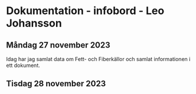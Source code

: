 Dokumentation - infobord - Leo Johansson
=================== 
Måndag 27 november 2023
-----------------
Idag har jag samlat data om Fett- och Fiberkällor och samlat informationen i ett dokument.


Tisdag 28 november 2023
---------------
